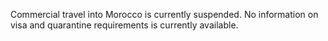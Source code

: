 Commercial travel into Morocco is currently suspended. No information on visa and quarantine requirements is currently available.
